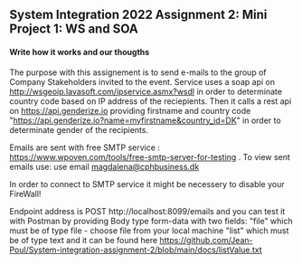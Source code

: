 ## System Integration 2022 Assignment 2: Mini Project 1: WS and SOA  
  
#### Write how it works and our thougths


The purpose with this assignement is to send e-mails to the group of Company Stakeholders invited to the event.
Service uses a soap api on http://wsgeoip.lavasoft.com/ipservice.asmx?wsdl in order to determinate country code based on IP address of the reciepients.
Then it calls a rest api on https://api.genderize.io providing firstname and country code "https://api.genderize.io?name=myfirstname&country_id=DK" in order to determinate gender of the recipients.

Emails are sent with free SMTP service : https://www.wpoven.com/tools/free-smtp-server-for-testing . To view sent emails use: use email magdalena@cphbusiness.dk

In order to connect to SMTP service it might be necessery to disable your FireWall!

Endpoint address is POST http://localhost:8099/emails and you can test it with Postman by providing Body type form-data with two fields: 
"file" which must be of type file - choose file from your local machine
"list" which must be of type text and it can be found here https://github.com/Jean-Poul/System-integration-assignment-2/blob/main/docs/listValue.txt

